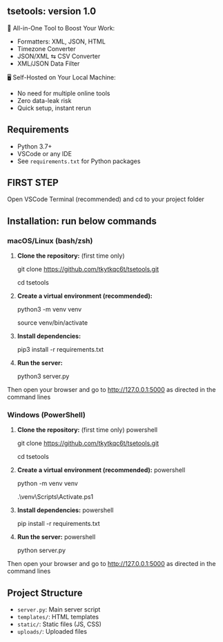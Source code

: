## tsetools: version 1.0
🔧 All-in-One Tool to Boost Your Work:
- Formatters: XML, JSON, HTML
- Timezone Converter
- JSON/XML ⇆ CSV Converter
- XML/JSON Data Filter

🖥️ Self-Hosted on Your Local Machine:
- No need for multiple online tools
- Zero data-leak risk
- Quick setup, instant rerun
    
## Requirements

- Python 3.7+
- VSCode or any IDE
- See `requirements.txt` for Python packages

## FIRST STEP
Open VSCode Terminal (recommended) and cd to your project folder

## Installation: run below commands

### macOS/Linux (bash/zsh)
1. **Clone the repository:** (first time only)
   
   git clone https://github.com/tkytkqc6t/tsetools.git
   
   cd tsetools
   

2. **Create a virtual environment (recommended):**
   
   python3 -m venv venv
   
   source venv/bin/activate
   

3. **Install dependencies:**
   
   pip3 install -r requirements.txt
   

4. **Run the server:**
   
   python3 server.py
   
Then open your browser and go to http://127.0.0.1:5000 as directed in the command lines

### Windows (PowerShell)
1. **Clone the repository:** (first time only)
   powershell
   
   git clone https://github.com/tkytkqc6t/tsetools.git
   
   cd tsetools
   

2. **Create a virtual environment (recommended):**
   powershell
   
   python -m venv venv
   
   .\venv\Scripts\Activate.ps1
   

3. **Install dependencies:**
   powershell
   
   pip install -r requirements.txt
   

4. **Run the server:**
   powershell
   
   python server.py
   
Then open your browser and go to http://127.0.0.1:5000 as directed in the command lines

## Project Structure

- `server.py`: Main server script
- `templates/`: HTML templates
- `static/`: Static files (JS, CSS)
- `uploads/`: Uploaded files



